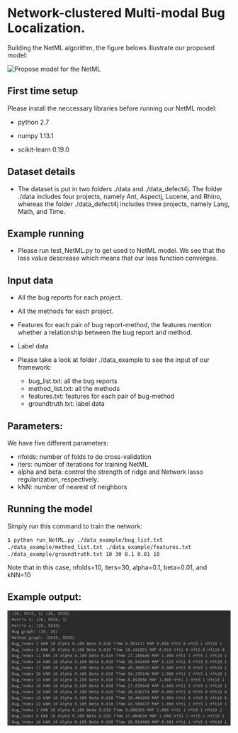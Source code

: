 # Network-clustered Multi-modal Bug Localization.
Building the NetML algorithm, the figure belows illustrate our proposed model:

![Propose model for the NetML](../doc/framework.jpg)

First time setup
----------------
Please install the neccessary libraries before running our NetML model:
   
- python 2.7

- numpy 1.13.1

- scikit-learn 0.19.0


Dataset details
----------------

* The dataset is put in two folders ./data and ./data_defect4j. The folder ./data includes four projects, namely Ant, Aspectj, Lucene, and Rhino, whereas the folder ./data_defect4j includes three projects, namely Lang, Math, and Time.


Example running 
----------------

* Please run test_NetML.py to get used to NetML model. We see that the loss value descrease which means that our loss function converges. 

Input data
----------------

* All the bug reports for each project.
* All the methods for each project.
* Features for each pair of bug report-method, the features mention whether a relationship between the bug report and method. 
* Label data

* Please take a look at folder ./data_example to see the input of our framework: 

	* bug_list.txt: all the bug reports 
	* method_list.txt: all the methods 
	* features.txt: features for each pair of bug-method
	* groundtruth.txt: label data
	
Parameters:
----------------
We have five different parameters:

* nfolds: number of folds to do cross-validation
* iters: number of iterations for training NetML
* alpha and beta: control the strength of ridge and Network lasso regularization, respectively. 
* kNN: number of nearest of neighbors 

Running the model
----------------
Simply run this command to train the network: 

	$ python run_NetML.py ./data_example/bug_list.txt ./data_example/method_list.txt ./data_example/features.txt ./data_example/groundtruth.txt 10 30 0.1 0.01 10
	
Note that in this case, nfolds=10, iters=30, alpha=0.1, beta=0.01, and kNN=10

Example output: 
----------------

![Output](./doc/output.jpg)
